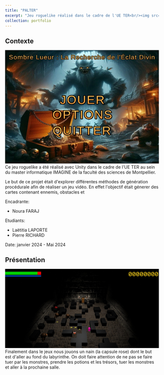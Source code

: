 ```yaml
---
title: "PALTER"
excerpt: "Jeu roguelike réalisé dans le cadre de l'UE TER<br/><img src='/images/PALTERMainMenu.jpeg'>"
collection: portfolio
---
```


## Contexte
![Map](/images/PALTERMainMenu.jpeg)
Ce jeu roguelike a été réalisé avec Unity dans le cadre de l'UE TER au sein du master informatique IMAGINE de la faculté des sciences de Montpellier.

Le but de ce projet était d'explorer différentes méthodes de génération procédurale afin de réaliser un jeu vidéo. En effet l'objectif était génerer des cartes contenant ennemis, obstacles et 

Encadrante:
- Noura FARAJ

Etudiants:
- Laëtitia LAPORTE
- Pierre RICHARD

Date: janvier 2024 - Mai 2024


## Présentation 
![Map](/images/PALTERMain.jpeg)
Finalement dans le jeux nous jouons un nain (la capsule rose) dont le but est d'aller au fond du labyrinthe. On doit faire attention de ne pas se faire tuer par les monstres, prendre les potions et les trésors, tuer les monstres et aller à la prochaine salle.